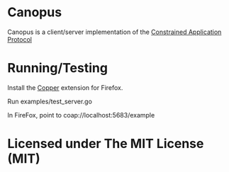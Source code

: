 # Canopus

Canopus is a client/server implementation of the [Constrained Application Protocol][RFC7252]

[RFC7252]: http://tools.ietf.org/html/rfc7252

# Running/Testing

Install the [Copper][CuExt] extension for Firefox.

Run examples/test_server.go

In FireFox, point to coap://localhost:5683/example

[CuExt]: https://addons.mozilla.org/en-US/firefox/addon/copper-270430/

# Licensed under The MIT License (MIT)
